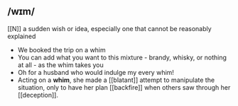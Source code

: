 ##  /wɪm/ 
[[N]]
a sudden wish or idea, especially one that cannot be reasonably explained

- We booked the trip on a whim
- You can add what you want to this mixture - brandy, whisky, or nothing at all - as the whim takes you
- Oh for a husband who would indulge my every whim!
- Acting on a **whim**, she made a [[blatant]] attempt to manipulate the situation, only to have her plan [[backfire]] when others saw through her [[deception]].
  